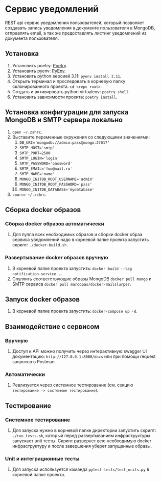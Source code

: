 # Сервис уведомлений

REST api сервис уведомления пользователей, который позволяет создавать запись уведомления в документе пользователя в MongoDB, отправлять email, а так же предоставлять листинг уведомлений из документа пользователя.

## Установка

1. Установить poetry: [Poetry](https://python-poetry.org/).
1. Установить pyenv: [PyEnv](https://github.com/pyenv/pyenv).
1. Установить python версией 3.11: `pyenv install 3.11`.
1. Открыть терминал и проследовать в корневую папку склонированного проекта: `cd <repo root>`.
1. Создать и активировать python virtualenv: `poetry shell`.
1. Установить зависимости проекта: `poetry install`.

## Установка конфигурации для запуска MongoDB и SMTP сервера локально
1. `open ~/.zshrc`.
1. Выставите переменные окружения со следующими значениями:
    1. `DB_URI='mongodb://admin:pass@mongo:27017'`
    1. `SMTP_HOST='smtp'`
    1. `SMTP_PORT=2500`
    1. `SMTP_LOGIN='login'`
    1. `SMTP_PASSWORD='password'`
    1. `SMTP_EMAIL='foo@mail.ru'`
    1. `SMTP_NAME='name'`
    1. `MONGO_INITDB_ROOT_USERNAME='admin'`
    1. `MONGO_INITDB_ROOT_PASSWORD='pass'`
    1. `MONGO_INITDB_DATABASE='mydatabase'`
1. `source ~/.zshrc`.

## Сборка docker образов

### Сборка docker образов автоматически
1. Для пулла всех необходимых образов и сборки docker обраа сервиса уведомлений надо в корневой папке проекта запустить скрипт: `./docker-build.sh`.

### Развертывание docker образов вручную
1. В корневой папке проекта запустить: `docker build --tag notification-service .`.
1. Спуллить соответствующие образы MongoDB `docker pull mongo` и SMTP сервиса `docker pull marcopas/docker-mailslurper`.

## Запуск docker образов

1. В корневой папке проекта запустить: `docker-compose up -d`.

## Взаимодействие с сервисом

### Вручную
1. Доступ к API можно получить через интерактивную swagger UI документацию: `http://127.0.0.1:8000/docs` или при помощи request запросов в Postman.

### Автоматически
1. Реализуется через системное тестирование (см. секцию `тестирование -> системное тестирование`).

## Тестирование

### Системное тестирование
1. Для запуска нужно в корневой папке директории запустить скрипт: `./run_tests.sh`, который перед развертыванием инфраструктуры запускает unit тесты. Скрипт развернет всю необходимую docker инфраструктуру и после завершения уберет запущенные образы.

### Unit и интеграционные тесты
1. Для запуска используется команда `pytest tests/test_units.py` в корневой папке проекта.
